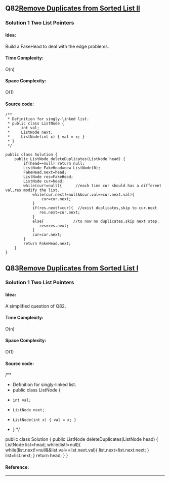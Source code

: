## Q82[Remove Duplicates from Sorted List II ](https://leetcode.com/problems/remove-duplicates-from-sorted-list-ii/) 

### Solution 1 Two List Pointers
#### Idea: 
Build a FakeHead to deal with the edge problems.
#### Time Complexity: 
O(n)
#### Space Complexity:
O(1)
#### Source code:
```
/**
 * Definition for singly-linked list.
 * public class ListNode {
 *     int val;
 *     ListNode next;
 *     ListNode(int x) { val = x; }
 * }
 */
 
public class Solution {
    public ListNode deleteDuplicates(ListNode head) {
        if(head==null) return null;
        ListNode FakeHead=new ListNode(0);
        FakeHead.next=head;
        ListNode res=FakeHead;
        ListNode cur=head;
        while(cur!=null){      //each time cur should has a different val,res modify the list.
            while(cur.next!=null&&cur.val==cur.next.val){
                cur=cur.next;
            }
            if(res.next!=cur){  //exist duplicates,skip to cur.next
               res.next=cur.next;
            }
            else{             //to now no duplicates,skip next step. 
               res=res.next;
            }
            cur=cur.next;
        }
        return FakeHead.next;
    }
}
```
## Q83[Remove Duplicates from Sorted List I ](https://leetcode.com/problems/remove-duplicates-from-sorted-list/)

### Solution 1 Two List Pointers
#### Idea: 
A simplified question of Q82.
#### Time Complexity: 
O(n)
#### Space Complexity:
O(1)
#### Source code:
/**
 * Definition for singly-linked list.
 * public class ListNode {
 *     int val;
 *     ListNode next;
 *     ListNode(int x) { val = x; }
 * }
 */
 
public class Solution {
    public ListNode deleteDuplicates(ListNode head) {
        ListNode list=head;
        while(list!=null){
            while(list.next!=null&&list.val==list.next.val){
                list.next=list.next.next;
            }
            list=list.next;
        }
        return head;
    }
}
#### Reference:

---

